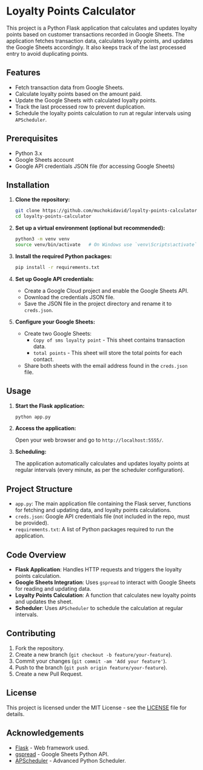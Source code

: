 # Loyalty Points Calculator

This project is a Python Flask application that calculates and updates loyalty points based on customer transactions recorded in Google Sheets. The application fetches transaction data, calculates loyalty points, and updates the Google Sheets accordingly. It also keeps track of the last processed entry to avoid duplicating points.

## Features

- Fetch transaction data from Google Sheets.
- Calculate loyalty points based on the amount paid.
- Update the Google Sheets with calculated loyalty points.
- Track the last processed row to prevent duplication.
- Schedule the loyalty points calculation to run at regular intervals using `APScheduler`.

## Prerequisites

- Python 3.x
- Google Sheets account
- Google API credentials JSON file (for accessing Google Sheets)

## Installation

1. **Clone the repository:**

    ```bash
    git clone https://github.com/muchokidavid/loyalty-points-calculator.git
    cd loyalty-points-calculator
    ```

2. **Set up a virtual environment (optional but recommended):**

    ```bash
    python3 -m venv venv
    source venv/bin/activate   # On Windows use `venv\Scripts\activate`
    ```

3. **Install the required Python packages:**

    ```bash
    pip install -r requirements.txt
    ```

4. **Set up Google API credentials:**

    - Create a Google Cloud project and enable the Google Sheets API.
    - Download the credentials JSON file.
    - Save the JSON file in the project directory and rename it to `creds.json`.

5. **Configure your Google Sheets:**

    - Create two Google Sheets:
      - `Copy of sms loyalty point` - This sheet contains transaction data.
      - `total points` - This sheet will store the total points for each contact.
    - Share both sheets with the email address found in the `creds.json` file.

## Usage

1. **Start the Flask application:**

    ```bash
    python app.py
    ```

2. **Access the application:**

    Open your web browser and go to `http://localhost:5555/`.

3. **Scheduling:**

    The application automatically calculates and updates loyalty points at regular intervals (every minute, as per the scheduler configuration).

## Project Structure

- `app.py`: The main application file containing the Flask server, functions for fetching and updating data, and loyalty points calculations.
- `creds.json`: Google API credentials file (not included in the repo, must be provided).
- `requirements.txt`: A list of Python packages required to run the application.

## Code Overview

- **Flask Application**: Handles HTTP requests and triggers the loyalty points calculation.
- **Google Sheets Integration**: Uses `gspread` to interact with Google Sheets for reading and updating data.
- **Loyalty Points Calculation**: A function that calculates new loyalty points and updates the sheet.
- **Scheduler**: Uses `APScheduler` to schedule the calculation at regular intervals.

## Contributing

1. Fork the repository.
2. Create a new branch (`git checkout -b feature/your-feature`).
3. Commit your changes (`git commit -am 'Add your feature'`).
4. Push to the branch (`git push origin feature/your-feature`).
5. Create a new Pull Request.

## License

This project is licensed under the MIT License - see the [LICENSE](LICENSE) file for details.

## Acknowledgements

- [Flask](https://flask.palletsprojects.com/) - Web framework used.
- [gspread](https://gspread.readthedocs.io/) - Google Sheets Python API.
- [APScheduler](https://apscheduler.readthedocs.io/) - Advanced Python Scheduler.


